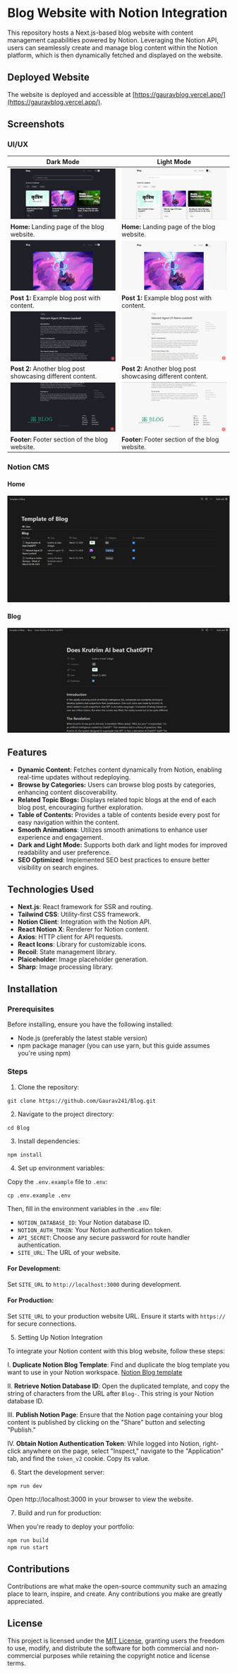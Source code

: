 # Blog Website with Notion Integration

This repository hosts a Next.js-based blog website with content management capabilities powered by Notion. Leveraging the Notion API, users can seamlessly create and manage blog content within the Notion platform, which is then dynamically fetched and displayed on the website.

## Deployed Website

The website is deployed and accessible at [https://gauravblog.vercel.app/](https://gauravblog.vercel.app/).

## Screenshots

### UI/UX

| Dark Mode                                                           | Light Mode                                                          |
|---------------------------------------------------------------------|---------------------------------------------------------------------|
| ![Dark Home](visuals/ss/Home-dark.png)                              | ![Light Home](visuals/ss/Home-light.png)                            |
| **Home:** Landing page of the blog website.                         | **Home:** Landing page of the blog website.                         |
| ![Dark Post 1](visuals/ss/Post-1-dark.png)                          | ![Light Post 1](visuals/ss/Post-1-light.png)                        |
| **Post 1:** Example blog post with content.                         | **Post 1:** Example blog post with content.                         |
| ![Dark Post 2](visuals/ss/Post-2-dark.png)                          | ![Light Post 2](visuals/ss/Post-2-light.png)                        |
| **Post 2:** Another blog post showcasing different content.         | **Post 2:** Another blog post showcasing different content.         |
| ![Dark Footer](visuals/ss/Footer-dark.png)                          | ![Light Footer](visuals/ss/Footer-light.png)                        |
| **Footer:** Footer section of the blog website.                     | **Footer:** Footer section of the blog website.                     |

### Notion CMS

#### Home
![Home](visuals/ss/NotionCMS.png)

#### Blog
![Blog](visuals/ss/NotionCMS-Blog.png)

## Features

- **Dynamic Content**: Fetches content dynamically from Notion, enabling real-time updates without redeploying.
- **Browse by Categories:** Users can browse blog posts by categories, enhancing content discoverability.
- **Related Topic Blogs:** Displays related topic blogs at the end of each blog post, encouraging further exploration.
- **Table of Contents:** Provides a table of contents beside every post for easy navigation within the content.
- **Smooth Animations**: Utilizes smooth animations to enhance user experience and engagement.
- **Dark and Light Mode:** Supports both dark and light modes for improved readability and user preference.
- **SEO Optimized**: Implemented SEO best practices to ensure better visibility on search engines.

## Technologies Used

- **Next.js**: React framework for SSR and routing.
- **Tailwind CSS**: Utility-first CSS framework.
- **Notion Client**: Integration with the Notion API.
- **React Notion X**: Renderer for Notion content.
- **Axios**: HTTP client for API requests.
- **React Icons**: Library for customizable icons.
- **Recoil**: State management library.
- **Plaiceholder**: Image placeholder generation.
- **Sharp**: Image processing library.

## Installation

### Prerequisites

Before installing, ensure you have the following installed:

- Node.js (preferably the latest stable version)
- npm package manager (you can use yarn, but this guide assumes you're using npm)

### Steps

1. Clone the repository:

```
git clone https://github.com/Gaurav241/Blog.git
```

2. Navigate to the project directory:

```
cd Blog
```

3. Install dependencies:

```
npm install
```

4. Set up environment variables:

Copy the `.env.example` file to `.env`:

```
cp .env.example .env
```
Then, fill in the environment variables in the `.env` file:

- `NOTION_DATABASE_ID`: Your Notion database ID.
- `NOTION_AUTH_TOKEN`: Your Notion authentication token.
- `API_SECRET`: Choose any secure password for route handler authentication.
- `SITE_URL`: The URL of your website.

#### For Development:

Set `SITE_URL` to `http://localhost:3000` during development.

#### For Production:

Set `SITE_URL` to your production website URL. Ensure it starts with `https://` for secure connections.

5. Setting Up Notion Integration

To integrate your Notion content with this blog website, follow these steps:

I. **Duplicate Notion Blog Template**: Find and duplicate the blog template you want to use in your Notion workspace. [Notion Blog template](https://slash-makemake-be9.notion.site/Template-of-Blog-3bbf99b142f24883950b655bc32d5892)

II. **Retrieve Notion Database ID**: Open the duplicated template, and copy the string of characters from the URL after `Blog-`. This string is your Notion database ID.

III. **Publish Notion Page**: Ensure that the Notion page containing your blog content is published by clicking on the "Share" button and selecting "Publish."

IV. **Obtain Notion Authentication Token**: While logged into Notion, right-click anywhere on the page, select "Inspect," navigate to the "Application" tab, and find the `token_v2` cookie. Copy its value.

6. Start the development server:

```
npm run dev
```
Open http://localhost:3000 in your browser to view the website.

7. Build and run for production:

When you're ready to deploy your portfolio:
```
npm run build
npm run start
```

## Contributions

Contributions are what make the open-source community such an amazing place to learn, inspire, and create. Any contributions you make are greatly appreciated.

## License

This project is licensed under the [MIT License](LICENSE.txt), granting users the freedom to use, modify, and distribute the software for both commercial and non-commercial purposes while retaining the copyright notice and license terms.
